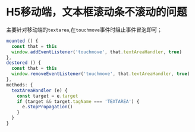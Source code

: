 # H5移动端，文本框滚动条不滚动的问题

 主要针对移动端的`textarea`,在`touchmove`事件时阻止事件冒泡即可；

```js
mounted () {
  const that = this
  window.addEventListener('touchmove', that.textAreaHandler, true)
},
destored () {
  const that = this
  window.removeEventListener('touchmove', that.textAreaHandler, true)
},
methods: {
  textAreaHandler (e) {
    const target = e.target
    if (target && target.tagName === 'TEXTAREA') {
      e.stopPropagation()
    }
  }
}
```
